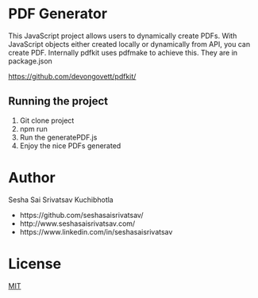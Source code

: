 <h1>PDF Generator</h1>
<p>This JavaScript project allows users to dynamically create PDFs. With JavaScript objects either created locally or dynamically from API, you can create PDF. Internally pdfkit uses pdfmake to achieve this. They are in package.json </p>
 
<a>https://github.com/devongovett/pdfkit/</p>

<h2>Running the project</h2>
<ol>
    <li>Git clone project</li>
    <li>npm run</li>
    <li>Run the generatePDF.js</li>
     <li>Enjoy the nice PDFs generated</li>
 </ol>


 
 

<h1>Author</h1>
<p>Sesha Sai Srivatsav Kuchibhotla</p>
<ul>
  <li>https://github.com/seshasaisrivatsav/</li>
  <li>http://www.seshasaisrivatsav.com/</li>
  <li>https://www.linkedin.com/in/seshasaisrivatsav</li>
</ul>


<h1>License</h1>
<p><a href="https://github.com/seshasaisrivatsav/srivatsav-resume/blob/master/LICENSE">MIT</a></p>
